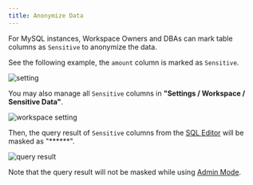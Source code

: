 ```yaml
---
title: Anonymize Data
---
```


<EnterpriseOnlyBlock />

For MySQL instances, Workspace Owners and DBAs can mark table columns as `Sensitive` to anonymize the data.

See the following example, the `amount` column is marked as `Sensitive`.

![setting](/content/docs/security/anonymize-data/anonymize-data-setting.webp)

You may also manage all `Sensitive` columns in **"Settings / Workspace / Sensitive Data"**.

![workspace setting](/content/docs/security/anonymize-data/anonymize-data-workspace-setting.webp)

Then, the query result of `Sensitive` columns from the [SQL Editor](/docs/sql-editor/overview) will be masked as "\*\*\*\*\*\*".

![query result](/content/docs/security/anonymize-data/anonymize-data-masked.webp)

Note that the query result will not be masked while using [Admin Mode](/docs/sql-editor/admin-mode).
